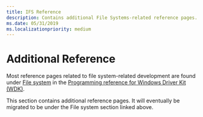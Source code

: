 ```yaml
---
title: IFS Reference
description: Contains additional File Systems-related reference pages.
ms.date: 05/31/2019
ms.localizationpriority: medium
---
```


# Additional Reference

Most reference pages related to file system-related development are found under [File system](https://docs.microsoft.com/windows-hardware/drivers/ddi/_ifsk/) in the [Programming reference for Windows Driver Kit (WDK)](https://docs.microsoft.com/windows-hardware/drivers/ddi/).

This section contains additional reference pages. It will eventually be migrated to be under the File system section linked above.
